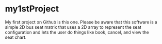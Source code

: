 # my1stProject
My first project on Github is this one. Please be aware that this software is a simple 2D bus seat matrix that uses a 2D array to represent the seat configuration and lets the user do things like book, cancel, and view the seat chart.
